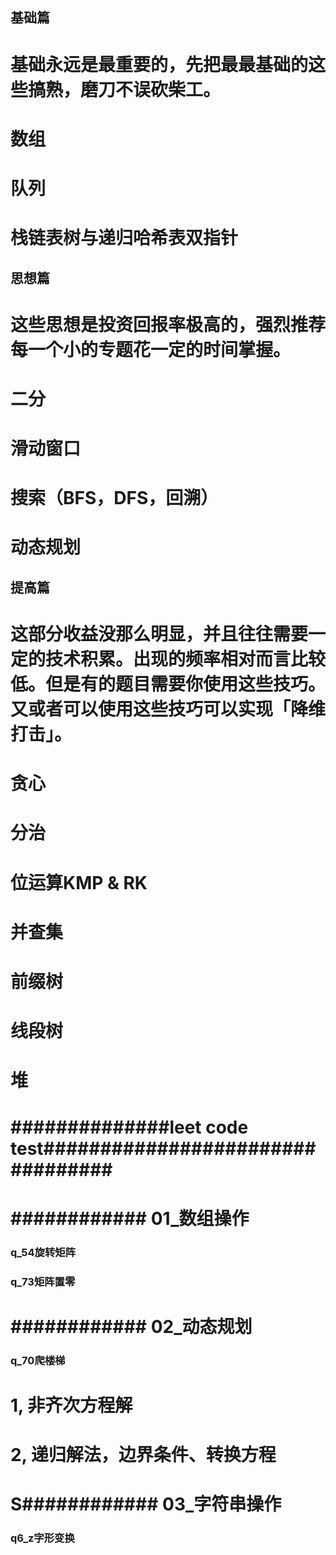 ## 基础篇 
# 基础永远是最重要的，先把最最基础的这些搞熟，磨刀不误砍柴工。
# 数组
# 队列
# 栈链表树与递归哈希表双指针
## 思想篇 
# 这些思想是投资回报率极高的，强烈推荐每一个小的专题花一定的时间掌握。
# 二分
# 滑动窗口
# 搜索（BFS，DFS，回溯）
# 动态规划
## 提高篇
# 这部分收益没那么明显，并且往往需要一定的技术积累。出现的频率相对而言比较低。但是有的题目需要你使用这些技巧。又或者可以使用这些技巧可以实现「降维打击」。
# 贪心
# 分治
# 位运算KMP & RK
# 并查集
# 前缀树
# 线段树
# 堆


# ##############leet code test#################################
# #############################################################
# ############ 01_数组操作
### q_54旋转矩阵
### q_73矩阵置零
# ############ 02_动态规划
### q_70爬楼梯
# 1, 非齐次方程解
# 2, 递归解法，边界条件、转换方程
# S############ 03_字符串操作
### q6_z字形变换
